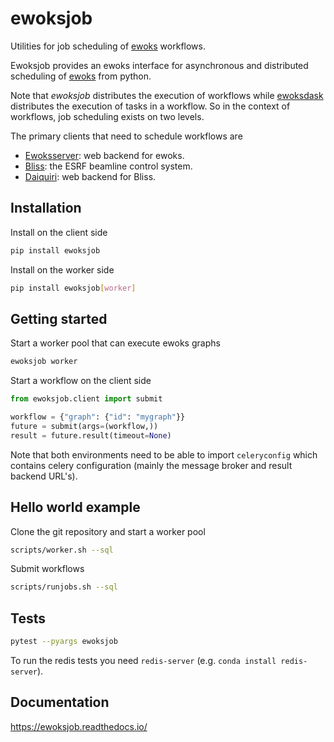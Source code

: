 # ewoksjob

Utilities for job scheduling of [ewoks](https://ewoks.readthedocs.io/) workflows.

Ewoksjob provides an ewoks interface for asynchronous and distributed scheduling of [ewoks](https://ewoks.readthedocs.io/) from python.

Note that *ewoksjob* distributes the execution of workflows while [ewoksdask](https://ewoks.readthedocs.io/)
distributes the execution of tasks in a workflow. So in the context of workflows, job scheduling exists on two levels.

The primary clients that need to schedule workflows are
* [Ewoksserver](https://gitlab.esrf.fr/workflow/ewoks/ewoksserver): web backend for ewoks.
* [Bliss](https://gitlab.esrf.fr/bliss/bliss): the ESRF beamline control system.
* [Daiquiri](https://gitlab.esrf.fr/ui/daiquiri): web backend for Bliss.

## Installation

Install on the client side

```bash
pip install ewoksjob
```

Install on the worker side

```bash
pip install ewoksjob[worker]
```

## Getting started

Start a worker pool that can execute ewoks graphs

```bash
ewoksjob worker
```

Start a workflow on the client side

```python
from ewoksjob.client import submit

workflow = {"graph": {"id": "mygraph"}}
future = submit(args=(workflow,))
result = future.result(timeout=None)
```

Note that both environments need to be able to import `celeryconfig` which
contains celery configuration (mainly the message broker and result backend URL's).

## Hello world example

Clone the git repository and start a worker pool

```bash
scripts/worker.sh --sql
```

Submit workflows

```bash
scripts/runjobs.sh --sql
```

## Tests

```bash
pytest --pyargs ewoksjob
```

To run the redis tests you need `redis-server` (e.g. `conda install redis-server`).

## Documentation

https://ewoksjob.readthedocs.io/
